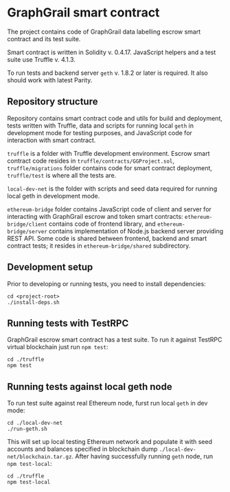 # GraphGrail smart contract

The project contains code of GraphGrail data labelling escrow smart contract and its test suite.

Smart contract is written in Solidity v. 0.4.17. JavaScript helpers and a test suite use Truffle v. 4.1.3.

To run tests and backend server `geth` v. 1.8.2 or later is required. It also should work with latest Parity.

## Repository structure

Repository contains smart contract code and utils for build and deployment, tests written with Truffle, data and scripts for running local `geth` in development mode for testing purposes, and JavaScript code for interaction with smart contract.

`truffle` is a folder with Truffle development environment. Escrow smart contract code resides in `truffle/contracts/GGProject.sol`, `truffle/migrations` folder contains code for smart contract deployment, `truffle/test` is where all the tests are.

`local-dev-net` is the folder with scripts and seed data required for running local geth in development mode.

`ethereum-bridge` folder contains JavaScript code of client and server for interacting with GraphGrail escrow and token smart contracts: `ethereum-bridge/client` contains code of frontend library, and `ethereum-bridge/server` contains implementation of Node.js backend server providing REST API. Some code is shared between frontend, backend and smart contract tests; it resides in `ethereum-bridge/shared` subdirectory.

## Development setup

Prior to developing or running tests, you need to install dependencies:

```
cd <project-root>
./install-deps.sh
```

## Running tests with TestRPC

GraphGrail escrow smart contract has a test suite. To run it against TestRPC virtual blockchain just run `npm test`:

```
cd ./truffle
npm test
```

## Running tests against local geth node

To run test suite against real Ethereum node, furst run local `geth` in dev mode:

```
cd ./local-dev-net
./run-geth.sh
```

This will set up local testing Ethereum network and populate it with seed accounts and balances specified in blockchain dump `./local-dev-net/blockchain.tar.gz`. After having successfully running `geth` node, run `npm test-local`:

```
cd ./truffle
npm test-local
```
